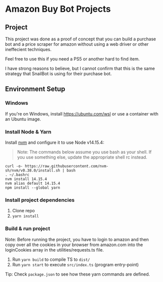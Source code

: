 # Amazon Buy Bot Projects

## Project

This project was done as a proof of concept that you can build a purchase bot and a price scraper for amazon without using a web driver or other ineffecient techniques.

Feel free to use this if you need a PS5 or another hard to find item.

I have strong reasons to believe, but I cannot confirm that this is the same strategy that SnailBot is using for their purchase bot.

## Environment Setup

### Windows
If you're on Windows, install https://ubuntu.com/wsl or use a container with an Ubuntu image.

### Install Node & Yarn
Install [nvm](https://github.com/nvm-sh/nvm) and configure it to use Node v14.15.4:

> Note: The commands below assume you use bash as your shell. If you use something else, update the appropriate shell rc instead.
```
curl -o- https://raw.githubusercontent.com/nvm-sh/nvm/v0.38.0/install.sh | bash
. ~/.bashrc
nvm install 14.15.4
nvm alias default 14.15.4
npm install --global yarn
```

### Install project dependencies

1. Clone repo
2. `yarn install`

### Build & run project

Note: Before running the project, you have to login to amazon and then copy over all the cookies in your browser from amazon.com into the loginCookies array in the utilities/requests.ts file.



1. Run `yarn build` to compile TS to `dist/`
2. Run `yarn start` to execute `src/index.ts` (program entry-point)

Tip: Check `package.json` to see how these yarn commands are defined.
